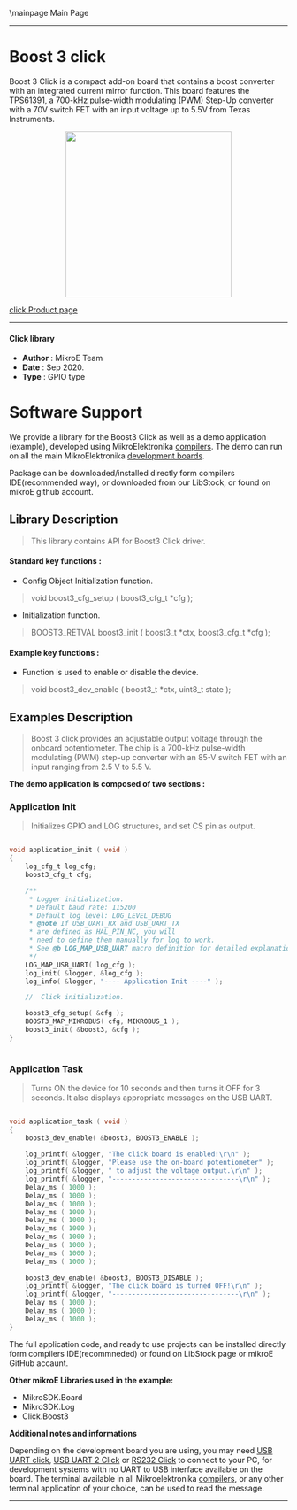 \mainpage Main Page
 
---
# Boost 3 click

Boost 3 Click is a compact add-on board that contains a boost converter with an integrated current mirror function. This board features the TPS61391, a 700-kHz pulse-width modulating (PWM) Step-Up converter with a 70V switch FET with an input voltage up to 5.5V from Texas Instruments.

<p align="center">
  <img src="https://download.mikroe.com/images/click_for_ide/boost3_click.png" height=300px>
</p>


[click Product page](https://www.mikroe.com/boost-3-click)

---


#### Click library 

- **Author**        : MikroE Team
- **Date**          : Sep 2020.
- **Type**          : GPIO type


# Software Support

We provide a library for the Boost3 Click 
as well as a demo application (example), developed using MikroElektronika 
[compilers](https://shop.mikroe.com/compilers). 
The demo can run on all the main MikroElektronika [development boards](https://shop.mikroe.com/development-boards).

Package can be downloaded/installed directly form compilers IDE(recommended way), or downloaded from our LibStock, or found on mikroE github account. 

## Library Description

> This library contains API for Boost3 Click driver.

#### Standard key functions :

- Config Object Initialization function.
> void boost3_cfg_setup ( boost3_cfg_t *cfg ); 
 
- Initialization function.
> BOOST3_RETVAL boost3_init ( boost3_t *ctx, boost3_cfg_t *cfg );

#### Example key functions :

- Function is used to enable or disable the device.
> void boost3_dev_enable ( boost3_t *ctx, uint8_t state );

## Examples Description

> Boost 3 click provides an adjustable output voltage through the onboard
> potentiometer. The chip is a 700-kHz pulse-width modulating (PWM) step-up 
> converter with an 85-V switch FET with an input ranging from 2.5 V to 5.5 V. 

**The demo application is composed of two sections :**

### Application Init 

> Initializes GPIO and LOG structures, and set CS pin as output.

```c

void application_init ( void )
{
    log_cfg_t log_cfg;
    boost3_cfg_t cfg;

    /** 
     * Logger initialization.
     * Default baud rate: 115200
     * Default log level: LOG_LEVEL_DEBUG
     * @note If USB_UART_RX and USB_UART_TX 
     * are defined as HAL_PIN_NC, you will 
     * need to define them manually for log to work. 
     * See @b LOG_MAP_USB_UART macro definition for detailed explanation.
     */
    LOG_MAP_USB_UART( log_cfg );
    log_init( &logger, &log_cfg );
    log_info( &logger, "---- Application Init ----" );

    //  Click initialization.

    boost3_cfg_setup( &cfg );
    BOOST3_MAP_MIKROBUS( cfg, MIKROBUS_1 );
    boost3_init( &boost3, &cfg );
}
  
```

### Application Task

> Turns ON the device for 10 seconds and then turns it OFF for 3 seconds.
> It also displays appropriate messages on the USB UART.

```c

void application_task ( void )
{
    boost3_dev_enable( &boost3, BOOST3_ENABLE );
        
    log_printf( &logger, "The click board is enabled!\r\n" );
    log_printf( &logger, "Please use the on-board potentiometer" );
    log_printf( &logger, " to adjust the voltage output.\r\n" );
    log_printf( &logger, "--------------------------------\r\n" );
    Delay_ms ( 1000 );
    Delay_ms ( 1000 );
    Delay_ms ( 1000 );
    Delay_ms ( 1000 );
    Delay_ms ( 1000 );
    Delay_ms ( 1000 );
    Delay_ms ( 1000 );
    Delay_ms ( 1000 );
    Delay_ms ( 1000 );
    Delay_ms ( 1000 );
    
    boost3_dev_enable( &boost3, BOOST3_DISABLE );
    log_printf( &logger, "The click board is turned OFF!\r\n" );
    log_printf( &logger, "--------------------------------\r\n" );
    Delay_ms ( 1000 );
    Delay_ms ( 1000 );
    Delay_ms ( 1000 );
} 

```


The full application code, and ready to use projects can be  installed directly form compilers IDE(recommneded) or found on LibStock page or mikroE GitHub accaunt.

**Other mikroE Libraries used in the example:** 

- MikroSDK.Board
- MikroSDK.Log
- Click.Boost3

**Additional notes and informations**

Depending on the development board you are using, you may need 
[USB UART click](https://shop.mikroe.com/usb-uart-click), 
[USB UART 2 Click](https://shop.mikroe.com/usb-uart-2-click) or 
[RS232 Click](https://shop.mikroe.com/rs232-click) to connect to your PC, for 
development systems with no UART to USB interface available on the board. The 
terminal available in all Mikroelektronika 
[compilers](https://shop.mikroe.com/compilers), or any other terminal application 
of your choice, can be used to read the message.



---
